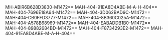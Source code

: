 MH-ABIR6B628D3830-M1472==
MAH-404-91EA8D4ABE-M-A-H-404==
MAH-404-7696E18A64-M1472==
MAH-404-3D062BAD9C-M1472==
MAH-404-CB0FFD3777-M1472==
MAH-404-8B360C025A-M1472==
MAH-404-A578B68969-M1472==
MAH-404-EABADDB1B0-M1472==
MAH-404-89882684BD-M1472==
MAH-404-F8734293E2-M1472==
MAH-404-91EA8D4ABE-M-A-H-404==
